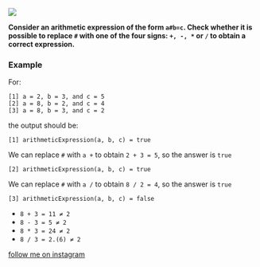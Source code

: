 <a href="https://www.instagram.com/9_Tay"><img src="https://img.shields.io/badge/instagram-%23E4415F?style=flat&logo=instagram&logoColor=white"/></a>

**Consider an arithmetic expression of the form `a#b=c`. Check whether it is possible to replace `#` with one of the four signs: `+, -, *` or `/` to obtain a correct expression.**
### Example

For:

```
[1] a = 2, b = 3, and c = 5
[2] a = 8, b = 2, and c = 4
[3] a = 8, b = 3, and c = 2
```

the output should be:

```
[1] arithmeticExpression(a, b, c) = true
```
We can replace `#` with `a +` to obtain `2 + 3 = 5`, so the answer is `true`

```
[2] arithmeticExpression(a, b, c) = true
```
We can replace `#` with `a /` to obtain `8 / 2 = 4`, so the answer is `true`

```
[3] arithmeticExpression(a, b, c) = false
```
* `8 + 3 = 11 ≠ 2`
* `8 - 3 = 5 ≠ 2`
* `8 * 3 = 24 ≠ 2`
* `8 / 3 = 2.(6) ≠ 2`

[follow me on instagram](https://www.instagram.com/9_tay)